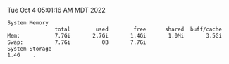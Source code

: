 Tue Oct  4 05:01:16 AM MDT 2022
```bash
System Memory
               total        used        free      shared  buff/cache   available
Mem:           7.7Gi       2.7Gi       1.4Gi       1.0Mi       3.5Gi       4.6Gi
Swap:          7.7Gi          0B       7.7Gi
System Storage
1.4G	.
```
